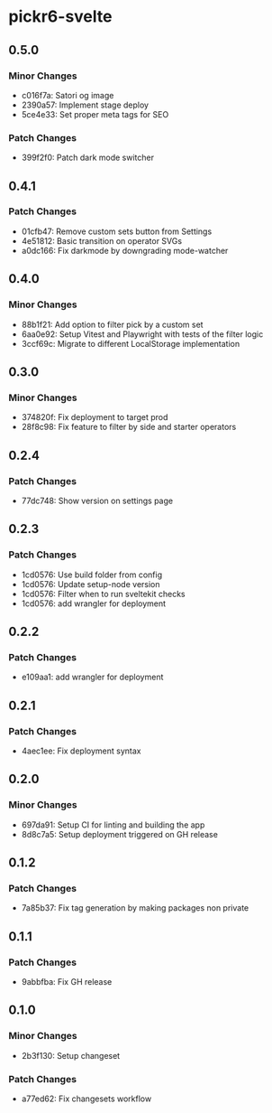 # pickr6-svelte

## 0.5.0

### Minor Changes

- c016f7a: Satori og image
- 2390a57: Implement stage deploy
- 5ce4e33: Set proper meta tags for SEO

### Patch Changes

- 399f2f0: Patch dark mode switcher

## 0.4.1

### Patch Changes

- 01cfb47: Remove custom sets button from Settings
- 4e51812: Basic transition on operator SVGs
- a0dc166: Fix darkmode by downgrading mode-watcher

## 0.4.0

### Minor Changes

- 88b1f21: Add option to filter pick by a custom set
- 6aa0e92: Setup Vitest and Playwright with tests of the filter logic
- 3ccf69c: Migrate to different LocalStorage implementation

## 0.3.0

### Minor Changes

- 374820f: Fix deployment to target prod
- 28f8c98: Fix feature to filter by side and starter operators

## 0.2.4

### Patch Changes

- 77dc748: Show version on settings page

## 0.2.3

### Patch Changes

- 1cd0576: Use build folder from config
- 1cd0576: Update setup-node version
- 1cd0576: Filter when to run sveltekit checks
- 1cd0576: add wrangler for deployment

## 0.2.2

### Patch Changes

- e109aa1: add wrangler for deployment

## 0.2.1

### Patch Changes

- 4aec1ee: Fix deployment syntax

## 0.2.0

### Minor Changes

- 697da91: Setup CI for linting and building the app
- 8d8c7a5: Setup deployment triggered on GH release

## 0.1.2

### Patch Changes

- 7a85b37: Fix tag generation by making packages non private

## 0.1.1

### Patch Changes

- 9abbfba: Fix GH release

## 0.1.0

### Minor Changes

- 2b3f130: Setup changeset

### Patch Changes

- a77ed62: Fix changesets workflow
